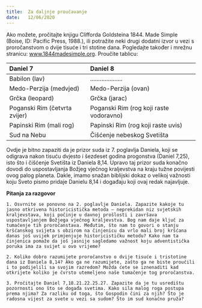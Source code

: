 ```yaml
---
title:  Za daljnje proučavanje
date:   12/06/2020
---
```


Ako možete, pročitajte knjigu Clifforda Goldsteina 1844. Made Simple (Boise, ID: Pacific Press, 1988.), ili potražite neki drugi dodatni izvor u vezi s proročanstvom o dvije tisuće i tri stotine dana. Pogledajte također i mrežnu stranicu: www.1844madesimple.org. Proučite tablicu:

|Daniel 7|	Daniel 8|
|:-----|:----|
|Babilon (lav)|	....................|
|Medo-Perzija (medvjed)|	Medo-Perzija (ovan)|
|Grčka (leopard)|Grčka (jarac)|
|Poganski Rim (četvrta zvijer)|	Poganski Rim (rog koji raste vodoravno)|
|Papinski Rim (mali rog)|	Papinski Rim (rog koji raste uvis)|
|Sud na Nebu	|Čišćenje nebeskog Svetišta|

Ovdje je bitno zapaziti da je prizor suda iz 7. poglavlja Daniela, koji se odigrava nakon tisuću dvjesto i šezdeset godina progonstva (Daniel 7,25), isto što i čišćenje Svetišta iz Daniela 8,14. Upravo taj prizor suda konačno dovodi do uspostavljanja Božjeg vječnog kraljevstva na kraju tužne povijesti ovog palog planeta. Dakle, imamo snažan biblijski dokaz o velikoj važnosti koju Sveto pismo pridaje Danielu 8,14 i događaju koji ovaj redak najavljuje.

**Pitanja za razgovor**

`1.	Osvrnite se ponovno na 2. poglavlje Daniela. Zapazite kakoje tu jasno otkrivena historicistička metoda — neprekidan niz svjetskih kraljevstava, koji počinje u davnoj prošlosti i završava uspostavljanjem Božjega vječnog kraljevstva. Bog nam daje ključ za tumačenje tih proročanstava. Međutim, što nam to govori o stanju kršćanskog svijeta s obzirom na činjenicu da vrlo mali broj kršćana danas još uvijek primjenjuje historicističku metodu? Kako nam ta činjenica pomaže da još jasnije sagledamo važnost koju adventistička poruka ima za svijet u ovo vrijeme?`

`2.	Koliko dobro razumijete proročanstvo o dvije tisuće i tristotine dana iz Daniela 8,14? Ako ga ne razumijete, zašto ga ne biste proučili i to podijelili sa svojim razredom? Možda ćete se iznenaditi kad otkrijete koliko je čvrsto utemeljeno naše tumačenje tog proročanstva.`

`3.	Pročitajte Daniel 7,18.21.22.25.27. Zapazite da je tu usredištu pozornosti ono što se događa svetima. Kako sila malog roga postupa prema njima? Za razliku od toga, što Gospodin čini za njih? Što je radosna vijest za svete u vezi sa sudom? Što im sud konačno pruža?`
